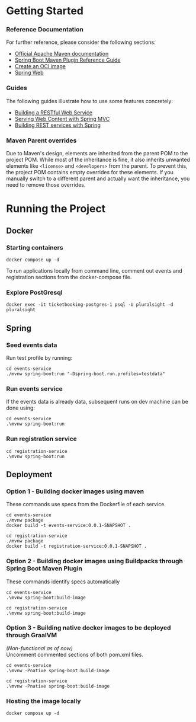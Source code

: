 # Getting Started

### Reference Documentation
For further reference, please consider the following sections:

* [Official Apache Maven documentation](https://maven.apache.org/guides/index.html)
* [Spring Boot Maven Plugin Reference Guide](https://docs.spring.io/spring-boot/3.4.0/maven-plugin)
* [Create an OCI image](https://docs.spring.io/spring-boot/3.4.0/maven-plugin/build-image.html)
* [Spring Web](https://docs.spring.io/spring-boot/3.4.0/reference/web/servlet.html)

### Guides
The following guides illustrate how to use some features concretely:

* [Building a RESTful Web Service](https://spring.io/guides/gs/rest-service/)
* [Serving Web Content with Spring MVC](https://spring.io/guides/gs/serving-web-content/)
* [Building REST services with Spring](https://spring.io/guides/tutorials/rest/)

### Maven Parent overrides

Due to Maven's design, elements are inherited from the parent POM to the project POM.
While most of the inheritance is fine, it also inherits unwanted elements like `<license>` and `<developers>` from the parent.
To prevent this, the project POM contains empty overrides for these elements.
If you manually switch to a different parent and actually want the inheritance, you need to remove those overrides.

# Running the Project
## Docker

### Starting containers
```
docker compose up -d 
```

To run applications locally from command line, comment out events and registration 
sections from the docker-compose file.

### Explore PostGresql
```
docker exec -it ticketbooking-postgres-1 psql -U pluralsight -d pluralsight
```

## Spring

### Seed events data
Run test profile by running:

```
cd events-service
./mvnw spring-boot:run "-Dspring-boot.run.profiles=testdata"
```

### Run events service 

If the events data is already data, subsequent runs on dev machine
can be done using:
```
cd events-service
.\mvnw spring-boot:run
```

### Run registration service 
```
cd registration-service
.\mvnw spring-boot:run
```

## Deployment

### Option 1 - Building docker images using maven 

These commands use specs from the Dockerfile of each service.
```
cd events-service
./mvnw package
docker build -t events-service:0.0.1-SNAPSHOT .
```
```
cd registration-service
./mvnw package
docker build -t registration-service:0.0.1-SNAPSHOT .
```

### Option 2 - Building docker images using Buildpacks through Spring Boot Maven Plugin

These commands identify specs automatically
```
cd events-service
.\mvnw spring-boot:build-image
```
```
cd registration-service
.\mvnw spring-boot:build-image
```

### Option 3 - Building native docker images to be deployed through GraalVM

<i>(Non-functional as of now)</i>
<br/>
Uncomment commented sections of both pom.xml files.

```
cd events-service
.\mvnw -Pnative spring-boot:build-image
```
```
cd registration-service
.\mvnw -Pnative spring-boot:build-image
```

### Hosting the image locally

```
docker compose up -d
```